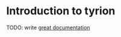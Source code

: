 # Introduction to tyrion

TODO: write [great documentation](http://jacobian.org/writing/what-to-write/)
